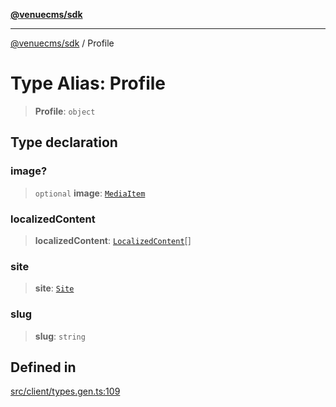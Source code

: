 [**@venuecms/sdk**](../README.md)

***

[@venuecms/sdk](../README.md) / Profile

# Type Alias: Profile

> **Profile**: `object`

## Type declaration

### image?

> `optional` **image**: [`MediaItem`](MediaItem.md)

### localizedContent

> **localizedContent**: [`LocalizedContent`](LocalizedContent.md)[]

### site

> **site**: [`Site`](Site.md)

### slug

> **slug**: `string`

## Defined in

[src/client/types.gen.ts:109](https://github.com/venuecms/sdk/blob/a67bd36579ec58f05616b697172009f8707ee8a7/src/client/types.gen.ts#L109)
